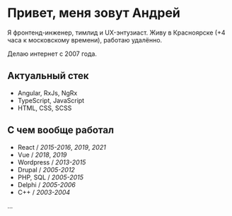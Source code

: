 # Привет, меня зовут Андрей

Я фронтенд-инженер, тимлид и UX-энтузиаст. Живу в Красноярске (+4 часа к московскому времени), работаю удалённо. 

Делаю интернет с 2007 года. 

## Актуальный стек

- Angular, RxJs, NgRx
- TypeScript, JavaScript 
- HTML, CSS, SCSS

## С чем вообще работал

- React / _2015-2016_, _2019_, _2021_
- Vue / _2018_, _2019_
- Wordpress / _2013-2015_
- Drupal / _2005-2012_
- PHP, SQL / _2005-2015_
- Delphi / _2005-2006_
- C++ / _2003-2004_

...
